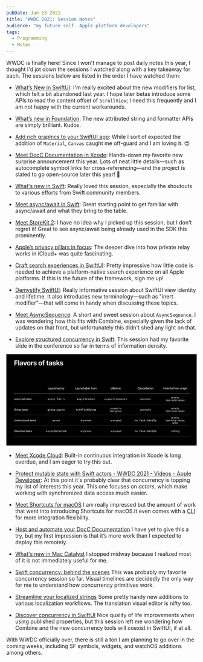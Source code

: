 ```yaml
---
pubDate: Jun 13 2021
title: "WWDC 2021: Session Notes"
audience: "my future self. Apple platform developers"
tags:
  - Programming
  - Notes
---
```


WWDC is finally here! Since I won't manage to post daily notes this year, I
thought I'd jot down the sessions I watched along with a key takeaway for each.
The sessions below are listed in the order I have watched them:

- [What’s New in SwiftUI](https://developer.apple.com/wwdc21/10192): I'm really
  excited about the new modifiers for list, which felt a bit abandoned last
  year. I hope later betas introduce some APIs to read the content offset of
  `ScrollView`; I need this frequently and I am not happy with the current
  workarounds.

- [What’s new in Foundation](https://developer.apple.com/wwdc21/10109): The new
  attributed string and formatter APIs are simply brilliant. Kudos.

- [Add rich graphics to your SwiftUI app](https://developer.apple.com/wwdc21/10021): While I sort of expected the
  addition of  `Material`, `Canvas` caught me off-guard and I am loving it. 😍

- [Meet DocC Documentation in Xcode](https://developer.apple.com/wwdc21/10166):
  Hands-down my favorite new surprise announcement this year. Lots of neat
  little details—such as autocomplete symbol links for cross-referencing—and the
  project is slated to go open-source later this year! 💪

- [What's new in Swift](https://developer.apple.com/wwdc21/10192): Really loved
  this session, especially the shoutouts to various efforts from Swift community
  members.

- [Meet async/await in Swift](https://developer.apple.com/wwdc21/10132): Great
  starting point to get familiar with async/await and what they bring to the
  table.

- [Meet StoreKit 2](https://developer.apple.com/wwdc21/10114): I have no idea
  why I picked up this session, but I don't regret it! Great to see async/await
  being already used in the SDK this prominently.

- [Apple’s privacy pillars in focus](https://developer.apple.com/wwdc21/10085):
  The deeper dive into how private relay works in iCloud+ was quite fascinating.

- [Craft search experiences in
  SwiftUI](https://developer.apple.com/wwdc21/10176): Pretty impressive how
  little code is needed to achieve a platform-native search experience on all
  Apple platforms. If this is the future of the framework, sign me up!

- [Demystify SwiftUI](https://developer.apple.com/wwdc21/10022): Really
  informative session about SwiftUI view identity and lifetime. It also
  introduces new terminology—such as "inert modifier"—that will come in handy
  when discussing these topics.

- [Meet AsyncSequence](https://developer.apple.com/wwdc21/10058): A short and
  sweet session about `AsyncSequence`. I was wondering how this fits with
  Combine, especially given the lack of updates on that front, but unfortunately
  this didn't shed any light on that.

- [Explore structured concurrency in
  Swift](https://developer.apple.com/wwdc21/10134): This session had my favorite
  slide in the conference so far in terms of information density.

![Flavors of Tasks](./flavors-of-tasks.png)

- [Meet Xcode Cloud](https://developer.apple.com/wwdc21/10267): Built-in
  continuous integration in Xcode is long overdue, and I am eager to try this
  out.

- [Protect mutable state with Swift actors - WWDC 2021 - Videos - Apple
  Developer](https://developer.apple.com/wwdc21/10133): At this point it's
  probably clear that concurrency is topping my list of interests this year.
  This one focuses on _actors_, which make working with synchronized data access
  much easier.

- [Meet Shortcuts for macOS](https://developer.apple.com/wwdc21/10232) I am
  really impressed but the amount of work that went into introducing Shortcuts
  for macOS.It even comes with a <abbr title="Command Line Interface">CLI</abbr>
  for more integration flexibility.

- [Host and automate your DocC
  Documentation](https://developer.apple.com/wwdc21/10236) I have yet to give
  this a try, but my first impression is that it’s more work than I expected to
  deploy this remotely.

- [What's new in Mac Catalyst](https://developer.apple.com/wwdc21/10052) I
  stopped midway because I realized most of it is not immediately useful for me.

- [Swift concurrency: behind the
  scenes](https://developer.apple.com/wwdc21/10254) This was probably my
  favorite concurrency session so far. Visual timelines are decidedly the only
  way for me to understand how concurrency primitives work.

- [Streamline your localized strings](https://developer.apple.com/wwdc21/10221)
  Some pretty handy new additions to various localization workflows. The
  translation visual editor is nifty too.

- [Discover concurrency in SwiftUI](https://developer.apple.com/wwdc21/10019)
  Nice quality of life improvements when using published properties, but this
  session left me wondering how Combine and the new concurrency tools will
  coexist in SwiftUI, if at all.

With WWDC officially over, there is still a ton I am planning to go over in the
coming weeks, including SF symbols, widgets, and watchOS additions among others.
